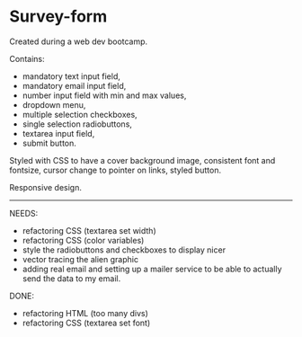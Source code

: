 # Survey-form
Created during a web dev bootcamp.

Contains:
- mandatory text input field,
- mandatory email input field,
- number input field with min and max values,
- dropdown menu,
- multiple selection checkboxes,
- single selection radiobuttons,
- textarea input field,
- submit button.

Styled with CSS to have a cover background image, consistent font and fontsize, cursor change to pointer on links, styled button.

Responsive design.

_________________

NEEDS:
- refactoring CSS (textarea set width)
- refactoring CSS (color variables)
- style the radiobuttons and checkboxes to display nicer
- vector tracing the alien graphic
- adding real email and setting up a mailer service to be able to actually send the data to my email.

DONE:
- refactoring HTML (too many divs)
- refactoring CSS (textarea set font)
